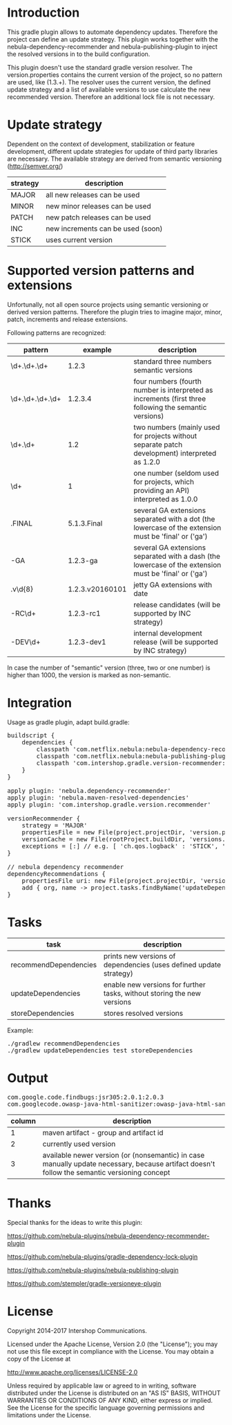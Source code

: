 # Introduction

This gradle plugin allows to automate dependency updates. Therefore the project can define an update strategy.
This plugin works together with the nebula-dependency-recommender and nebula-publishing-plugin to inject the resolved versions in to the build configuration.

This plugin doesn't use the standard gradle version resolver. The version.properties contains the current version of the project, so no pattern are used, like (1.3.+).
The resolver uses the current version, the defined update strategy and a list of available versions to use calculate the new recommended version.
Therefore an additional lock file is not necessary.

# Update strategy

Dependent on the context of development, stabilization or feature development, different update strategies for
update of third party libraries are necessary. The available strategy are derived from semantic versioning (http://semver.org/)

| strategy  | description                      |
|-----------|----------------------------------|
| MAJOR     | all new releases can be used     |
| MINOR     | new minor releases can be used   |
| PATCH     | new patch releases can be used   |
| INC       | new increments can be used (soon)|
| STICK     | uses current version             |

# Supported version patterns and extensions

Unfortunally, not all open source projects using semantic versioning or derived version patterns. Therefore the plugin tries to imagine major, minor, patch, increments and release extensions.

Following patterns are recognized:

| pattern       | example      | description                                                                                            |
|---------------|--------------|--------------------------------------------------------------------------------------------------------|
| \d+\.\d+\.\d+ | 1.2.3        | standard three numbers semantic versions                                                               |
| \d+\.\d+\.\d+\.\d+ | 1.2.3.4 | four numbers (fourth number is interpreted as increments (first three following the semantic versions) |
| \d+\.\d+      | 1.2          | two numbers (mainly used for projects without separate patch development) interpreted as 1.2.0         |
| \d+           | 1            | one number (seldom used for projects, which providing an API) interpreted as 1.0.0                     |
| .FINAL        | 5.1.3.Final  | several GA extensions separated with a dot (the lowercase of the extension must be 'final' or ('ga')   |
| -GA           | 1.2.3-ga     | several GA extensions separated with a dash (the lowercase of the extension must be 'final' or ('ga')  |
| .v\d{8}       | 1.2.3.v20160101 | jetty GA extensions with date                                                                       |
| -RC\d+        | 1.2.3-rc1    | release candidates (will be supported by INC strategy)                                                 |
| -DEV\d+       | 1.2.3-dev1   | internal development release (will be supported by INC strategy)                                       |

In case the number of "semantic" version (three, two or one number) is higher than 1000, the version is marked as non-semantic.

# Integration

Usage as gradle plugin, adapt build.gradle:
<pre>
buildscript {
    dependencies {
        classpath 'com.netflix.nebula:nebula-dependency-recommender:3.6.3'
        classpath 'com.netflix.nebula:nebula-publishing-plugin:4.9.1'
        classpath 'com.intershop.gradle.version-recommender:version-recommender-gradle-plugin:1.0.0'
    }
}

apply plugin: 'nebula.dependency-recommender'
apply plugin: 'nebula.maven-resolved-dependencies'
apply plugin: 'com.intershop.gradle.version.recommender'

versionRecommender {
    strategy = 'MAJOR'
    propertiesFile = new File(project.projectDir, 'version.properties')
    versionCache = new File(rootProject.buildDir, 'versions.xml')
    exceptions = [:] // e.g. [ 'ch.qos.logback' : 'STICK', 'ch.qos.logback:logback-classic' : 'PATCH' ]
}

// nebula dependency recommender
dependencyRecommendations {
    propertiesFile uri: new File(project.projectDir, 'version.properties').toURI().toString()
    add { org, name -> project.tasks.findByName('updateDependencies').getNextVersion(org, name) }
}
</pre>

# Tasks

| task                     | description                                                             |
|--------------------------|-------------------------------------------------------------------------|
| recommendDependencies    | prints new versions of dependencies (uses defined update strategy)      |
| updateDependencies       | enable new versions for further tasks, without storing the new versions |
| storeDependencies        | stores resolved versions                                                |

Example:

<pre>
./gradlew recommendDependencies
./gradlew updateDependencies test storeDependencies
</pre>

# Output

<pre>
com.google.code.findbugs:jsr305:2.0.1:2.0.3
com.googlecode.owasp-java-html-sanitizer:owasp-java-html-sanitizer:r136:(nonsemantic)
</pre>

| column    | description                            |
|-----------|----------------------------------------|
| 1         | maven artifact - group and artifact id |
| 2         | currently used version                 |
| 3         | available newer version (or (nonsemantic) in case manually update necessary, because artifact doesn't follow the semantic versioning concept |

# Thanks

Special thanks for the ideas to write this plugin:

https://github.com/nebula-plugins/nebula-dependency-recommender-plugin

https://github.com/nebula-plugins/gradle-dependency-lock-plugin

https://github.com/nebula-plugins/nebula-publishing-plugin

https://github.com/stempler/gradle-versioneye-plugin

# License

Copyright 2014-2017 Intershop Communications.

Licensed under the Apache License, Version 2.0 (the "License"); you may not use this file except in compliance with the License. You may obtain a copy of the License at

http://www.apache.org/licenses/LICENSE-2.0

Unless required by applicable law or agreed to in writing, software distributed under the License is distributed on an "AS IS" BASIS, WITHOUT WARRANTIES OR CONDITIONS OF ANY KIND, either express or implied. See the License for the specific language governing permissions and limitations under the License.
